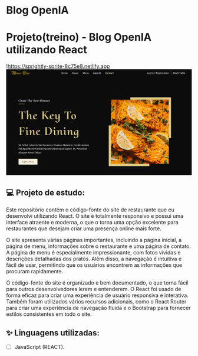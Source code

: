 # Blog OpenIA


# Projeto(treino) - Blog OpenIA utilizando React

!https://sprightly-sprite-8c75e8.netlify.app
![Restaurant](https://github.com/FialaMoises/OpenIA/blob/main/imagem_2023-03-06_113357727.png)

## 💻 Projeto de estudo:

Este repositório contém o código-fonte do site de restaurante que eu desenvolvi utilizando React. O site é totalmente responsivo e possui uma interface atraente e moderna, o que o torna uma opção excelente para restaurantes que desejam criar uma presença online mais forte.

O site apresenta várias páginas importantes, incluindo a página inicial, a página de menu, informações sobre o restaurante e uma página de contato. A página de menu é especialmente impressionante, com fotos vívidas e descrições detalhadas dos pratos. Além disso, a navegação é intuitiva e fácil de usar, permitindo que os usuários encontrem as informações que procuram rapidamente.

O código-fonte do site é organizado e bem documentado, o que torna fácil para outros desenvolvedores lerem e entenderem. O React foi usado de forma eficaz para criar uma experiência de usuário responsiva e interativa. Também foram utilizados vários recursos adicionais, como o React Router para criar uma experiência de navegação fluida e o Bootstrap para fornecer estilos consistentes em todo o site.

## ✨ Linguagens utilizadas:

-   [ ] JavaScript (REACT).




